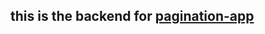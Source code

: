 ## this is the backend for [pagination-app](https://github.com/azad1947/pagination-app/blob/master/README.md)
